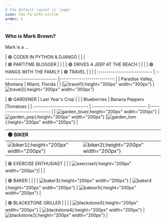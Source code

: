 ```yaml
---
# the default layout is 'page'
icon: fas fa-info-circle
order: 5
---
```


### Who is Mark Brown?

Mark is a ...

| 🟢  CODER IN PYTHON & DJANGO     |       | |       
| 🟢  PARTITME BLOGGER             |                  |             |
| 🟢  DRIVES A JEEP AT THE BEACH                    |          |        |
| 🟢  HANGS WITH THE FAMILY
| 🟢  TRAVEL | | | 
| :--------------------------- | :--------------------------- |---------------------------: |
|  Paradise Valley, Montana | Miami, Florida |  | 
|![travel1](/assets/img/about/travel1.jpg){:height="300px" width="300px"} | ![travel2](/assets/img/about/travel2.jpg){:height="300px" width="300px"} 

| 🟢 GARDENER                     | Last Year's Crop |             |
|  Blueberries                 | Banana Peppers   |Tomatoes     |
| :--------------------------- | :--------------------------- |---------------------------: |
| ![garden_blue](/assets/img/about/garden_blues.jpg){:height="200px" width="200px"} | ![garden_pep](/assets/img/about/garden_peppers.jpg){:height="300px" width="200px"} |![garden_tom](/assets/img/about/garden_tomatoes.jpg){:height="200px" width="200px"} |

| 🟢 BIKER                      |         | |
| :--------------------------- | :--------------- | ------: |
|![biker1](/assets/img/about/bike1.JPG){:height="200px" width="200px"} | ![biker2](/assets/img/about/bike2.JPG){:height="200px" width="200px"} | |

| 🟢  EXERCISE ENTHUSIAST | |
| ![exercise1](/assets/img/about/exercise.jpg){:height="200px" width="200px"}| | |



| 🟢 BAKER  |   |   |
| ![baker3](/assets/img/about/baker3.jpg){:height="200px" width="200px"} | ![baker4](/assets/img/about/baker4.jpg){:height="200px" width="200px"} | ![bakesr5](/assets/img/about/baker1.jpg){:height="200px" width="200px"} |

| 🟢  BLACKSTONE GRILLER |   |    |
| ![blackstone3](/assets/img/about/blackstone3.jpg){:height="200px" width="200px"} | ![blackstone4](/assets/img/about/blackstone4.jpg){:height="200px" width="200px"} | ![blackstone2](/assets/img/about/blackstone2.jpg){:height="200px" width="200px"} | 


